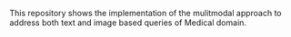 This repository shows the implementation of the mulitmodal approach to address both text and image based queries of Medical domain.

